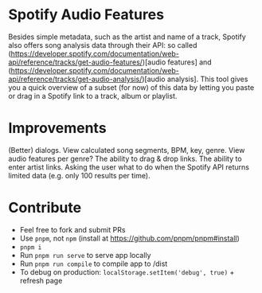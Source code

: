# Spotify Audio Features
Besides simple metadata, such as the artist and name of a track, Spotify also offers song analysis data through their API: so called (https://developer.spotify.com/documentation/web-api/reference/tracks/get-audio-features/)[audio features] and (https://developer.spotify.com/documentation/web-api/reference/tracks/get-audio-analysis/)[audio analysis].
This tool gives you a quick overview of a subset (for now) of this data by letting you paste or drag in a Spotify link to a track, album or playlist. 

# Improvements
(Better) dialogs. 
View calculated song segments, BPM, key, genre.
View audio features per genre?
The ability to drag & drop links. 
The ability to enter artist links.
Asking the user what to do when the Spotify API returns limited data (e.g. only 100 results per time).


# Contribute
- Feel free to fork and submit PRs
- Use `pnpm`, not `npm` (install at https://github.com/pnpm/pnpm#install)
- `pnpm i`
- Run `pnpm run serve` to serve app locally
- Run `pnpm run compile` to compile app to /dist
- To debug on production: `localStorage.setItem('debug', true)` + refresh page
